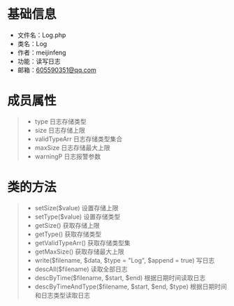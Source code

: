 # 基础信息
* 文件名：Log.php
* 类名：Log
* 作者：meijinfeng
* 功能：读写日志
* 邮箱：605590351@qq.com

# 成员属性
> * type 日志存储类型
> * size 日志存储上限
> * validTypeArr 日志存储类型集合
> * maxSize 日志存储最大上限
> * warningP 日志报警参数

# 类的方法
> * setSize($value) 设置存储上限
> * setType($value) 设置存储类型
> * getSize() 获取存储上限
> * getType() 获取存储类型
> * getValidTypeArr() 获取存储类型集
> * getMaxSize() 获取存储最大上限
> * write($filename, $data, $type = "Log", $append = true) 写日志
> * descAll($filename) 读取全部日志
> * descByTime($filename, $start, $end) 根据日期时间读取日志
> * descByTimeAndType($filename, $start, $end, $type) 根据日期时间和日志类型读取日志
